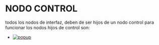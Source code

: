 # NODO CONTROL

todos los nodos de interfaz, deben de ser hijos de un nodo control para funcionar
los nodos hijos de control son:

- [![popup](https://img.shields.io/badge/-popup-green)](p)




